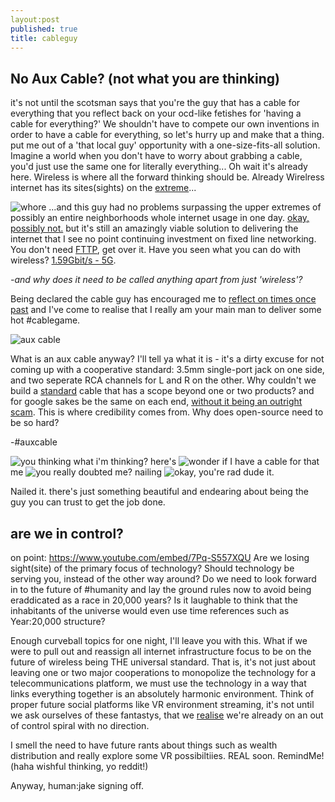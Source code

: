 ```yaml
---
layout:post
published: true
title: cableguy
---
```

## No Aux Cable? (not what you are thinking)
 
it's not until the scotsman says that you're the guy that has a cable for everything that you reflect back on your ocd-like fetishes for 'having a cable for everything?' We shouldn't have to compete our own inventions in order to have a cable for everything, so let's hurry up and make that a thing. put me out of a 'that local guy' opportunity with a one-size-fits-all solution. Imagine a world when you don't have to worry about grabbing a cable, you'd just use the same one for literally everything... Oh wait it's already here. Wireless is where all the forward thinking should be. Already Wirelress internet has its sites(sights) on the [extreme](http://www.gizmodo.com.au/2015/09/telstras-new-4gx-device-will-see-you-browsing-at-up-to-600mbps/)...
 
![whore](http://imgur.com/xOiUlbTm.png)
...and this guy had no problems surpassing the upper extremes of possibly an entire neighborhoods whole internet usage in one day. [okay, possibly not.](http://www.smh.com.au/digital-life/digital-life-news/guzzling-data-australian-internet-downloads-explode-20150401-1mcqgq.html) but it's still an amazingly viable solution to delivering the internet that I see no point continuing investment on fixed line networking. You don't need [FTTP](http://blog.jxeeno.com/fttp-rollout-comes-to-an-end/), get over it. Have you seen what you can do with wireless? [1.59Gbit/s - 5G](http://phys.org/news/2016-03-world-5g-wireless-spectrum-efficiency.html).
 
*-and why does it need to be called anything apart from just 'wireless'?*
 
 

 
Being declared the cable guy has encouraged me to [reflect on times once past](http://jakesbits.tictail.com/) and I've come to realise that I really am your main man to deliver some hot #cablegame.
 
![aux cable](../images/P_20160418_000aux.jpg)
 
What is an aux cable anyway? I'll tell ya what it is - it's a dirty excuse for not coming up with a cooperative standard: 3.5mm single-port jack on one side, and two seperate RCA channels for L and R on the other. Why couldn't we build a [standard](https://en.wikipedia.org/wiki/Standard) cable that has a scope beyond one or two products? and for google sakes be the same on each end, [without it being an outright scam](http://www.apple.com/au/shop/product/MD861ZM/A/apple-thunderbolt-cable-2m-white). This is where credibility comes from. Why does open-source need to be so hard?
 
 -#auxcable
 
![you thinking what i'm thinking?](../images/P_20160418_000509.jpg)
here's
![wonder if I have a cable for that](../images/P_20160418_000625.jpg)
me
![you really doubted me?](../images/P_20160418_000439.jpg)
nailing
![okay, you're rad dude](../images/P_20160418_000419.jpg)
it.
 
Nailed it. there's just something beautiful and endearing about being the guy you can trust to get the job done.
 
## are we in control?
on point: https://www.youtube.com/embed/7Pq-S557XQU Are we losing sight(site) of the primary focus of technology? Should technology be serving you, instead of the other way around? Do we need to look forward in to the future of #humanity and lay the ground rules now to avoid being eraddicated as a race in 20,000 years? Is it laughable to think that the inhabitants of the universe would even use time references such as Year:20,000 structure?

Enough curveball topics for one night, I'll leave you with this.
What if we were to pull out and reassign all internet infrastructure focus to be on the future of wireless being THE universal standard. That is, it's not just about leaving one or two major cooperations to monopolize the technology for a telecommunications platform, we must use the technology in a way that links everything together is an absolutely harmonic environment. Think of proper future social platforms like VR environment streaming, it's not until we ask ourselves of these fantastys, that we [realise](http://www.internetlivestats.com/internet-users/) we're already on an out of control spiral with no direction. 
 
 I smell the need to have future rants about things such as wealth distribution and really explore some VR possibiltiies. REAL soon. RemindMe!  (haha wishful thinking, yo reddit!)
 
Anyway,
human:jake signing off.
